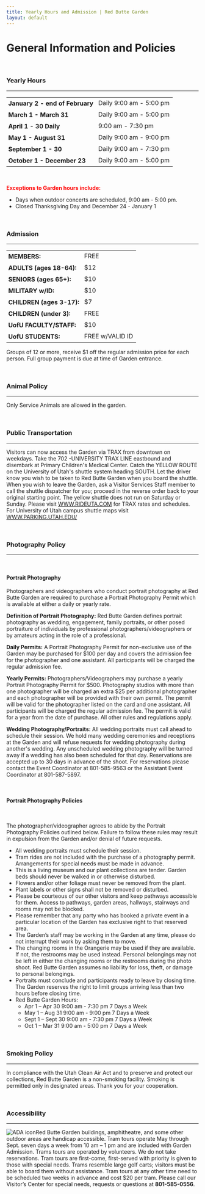 ```yaml
---
title: Yearly Hours and Admission | Red Butte Garden
layout: default
---
```


<h1>General Information and Policies</h1>

<br />

<h3>Yearly Hours</h3>
<hr/>

<table>
	<tr>
		<td style="font-weight:bold;padding:5px;">January 2 - end of February </td>
		<td>Daily 9:00 am - 5:00 pm</td>
	</tr>
	<tr>
		<td style="font-weight:bold;padding:5px;">March 1 - March 31 </td>
		<td>Daily 9:00 am - 5:00 pm</td>
	</tr>
	<tr>
		<td style="font-weight:bold;padding:5px;">April 1 - 30 Daily </td>
		<td>9:00 am - 7:30 pm</td>
	</tr>
	<tr>
		<td style="font-weight:bold;padding:5px;">May 1 - August 31 </td>
		<td>Daily 9:00 am - 9:00 pm</td>
	</tr>
	<tr>
		<td style="font-weight:bold;padding:5px;">September 1 - 30 </td>
		<td>Daily 9:00 am - 7:30 pm</td>
	</tr>
	<tr>
		<td style="font-weight:bold;padding:5px;">October 1 - December 23 </td>
		<td>Daily 9:00 am - 5:00 pm</td>
	</tr>
</table>

<br />
<p><span style="color:#FF0000;"><b>Exceptions to Garden hours include:</b></span></p>
<ul>
	<li>Days when outdoor concerts are scheduled, 9:00 am - 5:00 pm.</li>
	<li>Closed Thanksgiving Day and December 24 - January 1</li>
</ul>

<br />

<h3>Admission</h3>
<hr/>

<table>
	<tr>
		<td style="font-weight:bold;padding:5px;">MEMBERS:</td>
		<td class="td-padding">FREE</td>
	</tr>
	<tr>
		<td style="font-weight:bold;padding:5px;">ADULTS (ages 18-64):</td>
		<td class="td-padding">$12</td>
	</tr>
	<tr>
		<td style="font-weight:bold;padding:5px;">SENIORS (ages 65+):</td>
		<td class="td-padding">$10</td>
	</tr>
	<tr>
		<td style="font-weight:bold;padding:5px;">MILITARY w/ID:</td>
		<td class="td-padding">$10</td>
	</tr>
	<tr>
		<td style="font-weight:bold;padding:5px;">CHILDREN (ages 3-17):</td>
		<td class="td-padding">$7</td>
	</tr>
	<tr>
		<td style="font-weight:bold;padding:5px;">CHILDREN (under 3):</td>
		<td class="td-padding">FREE</td>
	</tr>
	<tr>
		<td style="font-weight:bold;padding:5px;">UofU FACULTY/STAFF:</td>
		<td class="td-padding">$10</td>
	</tr>
	<tr class="tr-final">
		<td style="font-weight:bold;padding:5px;">UofU STUDENTS:</td>
		<td>FREE w/VALID ID</td>
	</tr>	
</table>

<p>Groups of 12 or more, receive $1 off the regular admission price for each person. Full group payment is due at time of Garden entrance.</p>

<br />

<h3>Animal Policy</h3>
<hr/>

<p>Only Service Animals are allowed in the garden.</p>

<br />

<h3>Public Transportation</h3>
<hr/>

<p>Visitors can now access the Garden via TRAX from downtown on weekdays. Take the 702 -UNIVERSITY TRAX LINE eastbound and disembark at Primary Children's Medical Center. Catch the YELLOW ROUTE on the University of Utah's shuttle system heading SOUTH. Let the driver know you wish to be taken to Red Butte Garden when you board the shuttle. When you wish to leave the Garden, ask a Visitor Services Staff member to call the shuttle dispatcher for you; proceed in the reverse order back to your original starting point. The yellow shuttle does not run on Saturday or Sunday. Please visit <a href="HTTP://WWW.RIDEUTA.COM">WWW.RIDEUTA.COM</a> for TRAX rates and schedules. For University of Utah campus shuttle maps visit <a href="HTTP://WWW.PARKING.UTAH.EDU/">WWW.PARKING.UTAH.EDU/</a></p>

<br />

<h3>Photography Policy</h3>
<hr/>

<br />

<h4>Portrait Photography</h4>

<p>Photographers and videographers who conduct portrait photography at Red Butte Garden are required to purchase a Portrait Photography Permit which is available at either a daily or yearly rate.</p>

<p><b>Definition of Portrait Photography:</b> Red Butte Garden defines portrait photography as wedding, engagement, family portraits, or other posed portraiture of individuals by professional photographers/videographers or by amateurs acting in the role of a professional.</p>

<p><b>Daily Permits:</b> A Portrait Photography Permit for non-exclusive use of the Garden may be purchased for $100 per day and covers the admission fee for the photographer and one assistant. All participants will be charged the regular admission fee.</p>

<p><b>Yearly Permits:</b> Photographers/Videographers may purchase a yearly Portrait Photography Permit for $500. Photography studios with more than one photographer will be charged an extra $25 per additional photographer and each photographer will be provided with their own permit. The permit will be valid for the photographer listed on the card and one assistant. All participants will be charged the regular admission fee. The permit is valid for a year from the date of purchase. All other rules and regulations apply.</p>

<p><b>Wedding Photography/Portraits:</b> All wedding portraits must call ahead to schedule their session. We hold many wedding ceremonies and receptions at the Garden and will refuse requests for wedding photography during another's wedding. Any unscheduled wedding photography will be turned away if a wedding has also been scheduled for that day. Reservations are accepted up to 30 days in advance of the shoot.
For reservations please contact the Event Coordinator at 801-585-9563 or the Assistant Event Coordinator at 801-587-5897.</p>

<br />
	
<h4>Portrait Photography Policies</h4>

<br/>

<p>The photographer/videographer agrees to abide by the Portrait Photography Policies outlined below. Failure to follow these rules may result in expulsion from the Garden and/or denial of future requests.</p>

<ul>
	<li>All wedding portraits must schedule their session.</li>
	<li>Tram rides are not included with the purchase of a photography permit. Arrangements for special needs must be made in advance.</li>
	<li>This is a living museum and our plant collections are tender. Garden beds should never be walked in or otherwise disturbed.</li>
	<li>Flowers and/or other foliage must never be removed from the plant.</li>
	<li>Plant labels or other signs shall not be removed or disturbed.</li>
	<li>Please be courteous of our other visitors and keep pathways accessible for them. Access to pathways, garden areas, hallways, stairways and rooms may not be blocked.</li>
	<li>Please remember that any party who has booked a private event in a particular location of the Garden has exclusive right to that reserved area.</li>
	<li>The Garden’s staff may be working in the Garden at any time, please do not interrupt their work by asking them to move.</li>
	<li>The changing rooms in the Orangerie may be used if they are available. If not, the restrooms may be used instead. Personal belongings may not be left in either the changing rooms or the restrooms during the photo shoot. Red Butte Garden assumes no liability for loss, theft, or damage to personal belongings.</li>
	<li>Portraits must conclude and participants ready to leave by closing time. The Garden reserves the right to limit groups arriving less than two hours before closing time.</li>
	<li>Red Butte Garden Hours:
		<ul>
			<li>Apr 1 – Apr 30	9:00 am - 7:30 pm	7 Days a Week</li>
			<li>May 1 – Aug 31	9:00 am - 9:00 pm	7 Days a Week</li>
			<li>Sept 1 – Sept 30	9:00 am - 7:30 pm	7 Days a Week</li>
			<li>Oct 1 – Mar 31	9:00 am - 5:00 pm	7 Days a Week</li>
		</ul>
	</li>
</ul>

<br />

<h3>Smoking Policy</h3>
<hr/>

<p>In compliance with the Utah Clean Air Act and to preserve and protect our collections, Red Butte Garden is a non-smoking facility. Smoking is permitted only in designated areas. Thank you for your cooperation.</p>

<br />

<h3>Accessibility</h3>
<hr/>

<p><img src="../images/ada.gif" alt="ADA icon" style="float:left"/>Red Butte Garden buildings, amphitheatre, and some other outdoor areas are handicap accessible. Tram tours operate May through Sept. seven days a week from 10 am – 1 pm and are included with Garden Admission. Trams tours are operated by volunteers. We do not take reservations. Tram tours are first-come, first-served with priority is given to those with special needs. Trams resemble large golf carts; visitors must be able to board them without assistance. Tram tours at any other time need to be scheduled two weeks in advance and cost $20 per tram. Please call our Visitor’s Center for special needs, requests or questions at <b>801-585-0556</b>.</p>